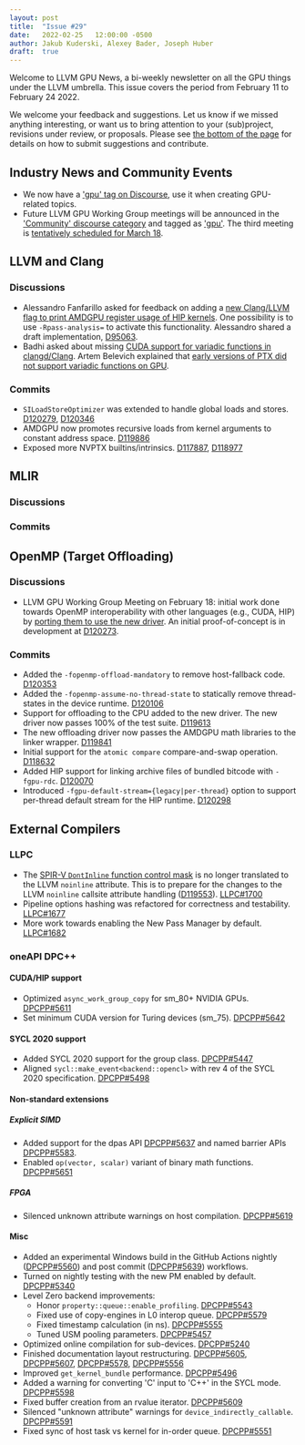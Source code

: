 ```yaml
---
layout: post
title:  "Issue #29"
date:   2022-02-25   12:00:00 -0500
author: Jakub Kuderski, Alexey Bader, Joseph Huber
draft:  true
---
```


Welcome to LLVM GPU News, a bi-weekly newsletter on all the GPU things under the LLVM umbrella.
This issue covers the period from February 11 to February 24 2022.

We welcome your feedback and suggestions. Let us know if we missed anything interesting, or want us to bring attention to your (sub)project, revisions under review, or proposals. Please see [the bottom of the page](https://llvm-gpu-news.github.io/about/) for details on how to submit suggestions and contribute.


## Industry News and Community Events

*  We now have a ['gpu' tag on Discourse](https://discourse.llvm.org/tag/gpu), use it when creating GPU-related topics.
*  Future LLVM GPU Working Group meetings will be announced in the ['Community' discourse category](https://discourse.llvm.org/c/community/20) and tagged as ['gpu'](https://discourse.llvm.org/tag/gpu). The third meeting is [tentatively scheduled for March 18](https://calendar.google.com/calendar/embed?src=c_f5cpcv8upnjksh60vb16kf7hik%40group.calendar.google.com).


##  LLVM and Clang

### Discussions

*  Alessandro Fanfarillo asked for feedback on adding a [new Clang/LLVM flag to print AMDGPU register usage of HIP kernels](https://discourse.llvm.org/t/feedback-on-new-flag-for-amdgpu/60407). One possibility is to use `-Rpass-analysis=` to activate this functionality. Alessandro shared a draft implementation, [D95063](https://reviews.llvm.org/D95063).
*  Badhi asked about missing [CUDA support for variadic functions in clangd/Clang](https://discourse.llvm.org/t/cuda-cuda-device-code-does-not-support-variadic-functions-in-clang/60481). Artem Belevich explained that [early versions of PTX did not support variadic functions on GPU](https://discourse.llvm.org/t/cuda-cuda-device-code-does-not-support-variadic-functions-in-clang/60481/2).


### Commits

*  `SILoadStoreOptimizer` was extended to handle global loads and stores. [D120279](https://reviews.llvm.org/D120279), [D120346](https://reviews.llvm.org/D120346)
*  AMDGPU now promotes recursive loads from kernel arguments to constant address space. [D119886](https://reviews.llvm.org/D119886)
*  Exposed more NVPTX builtins/intrinsics. [D117887](https://reviews.llvm.org/D117887), [D118977](https://reviews.llvm.org/D118977)


## MLIR

### Discussions

### Commits


## OpenMP (Target Offloading)

### Discussions

*  LLVM GPU Working Group Meeting on February 18: initial work done towards OpenMP interoperability with other languages (e.g., CUDA, HIP) by [porting them to use the new driver](https://docs.google.com/presentation/d/1QXKSdBWhLaUHyrI-dgd2yHMux3w_q2EF2sROyO0u52k/edit?usp=sharing). An initial proof-of-concept is in development at [D120273](https://reviews.llvm.org/D120273).

### Commits

*  Added the `-fopenmp-offload-mandatory` to remove host-fallback code. [D120353](https://reviews.llvm.org/D120353)
*  Added the `-fopenmp-assume-no-thread-state` to statically remove thread-states in the device runtime. [D120106](https://reviews.llvm.org/D120106)
*  Support for offloading to the CPU added to the new driver. The new driver now passes 100% of the test suite. [D119613](https://reviews.llvm.org/D119613)
*  The new offloading driver now passes the AMDGPU math libraries to the linker wrapper. [D119841](https://reviews.llvm.org/D119841)
*  Initial support for the `atomic compare` compare-and-swap operation. [D118632](https://reviews.llvm.org/D118632)
*  Added HIP support for linking archive files of bundled bitcode with `-fgpu-rdc`. [D120070](https://reviews.llvm.org/D120070)
*  Introduced `-fgpu-default-stream={legacy|per-thread}` option to support per-thread default stream for the HIP runtime. [D120298](https://reviews.llvm.org/D120298)


## External Compilers

### LLPC

*  The [SPIR-V `DontInline` function control mask](https://www.khronos.org/registry/SPIR-V/specs/unified1/SPIRV.html#_function_control) is no longer translated to the LLVM `noinline` attribute. This is to prepare for the changes to the LLVM `noinline` callsite attribute handling ([D119553](https://reviews.llvm.org/D119553)). [LLPC#1700](https://github.com/GPUOpen-Drivers/llpc/pull/1700)
*  Pipeline options hashing was refactored for correctness and testability. [LLPC#1677](https://github.com/GPUOpen-Drivers/llpc/pull/1677)
*  More work towards enabling the New Pass Manager by default. [LLPC#1682](https://github.com/GPUOpen-Drivers/llpc/pull/1682)


### oneAPI DPC++

#### CUDA/HIP support

*  Optimized `async_work_group_copy` for sm_80+ NVIDIA GPUs. [DPCPP#5611](https://github.com/intel/llvm/pull/5611)
*  Set minimum CUDA version for Turing devices (sm_75). [DPCPP#5642](https://github.com/intel/llvm/pull/5642)

#### SYCL 2020 support

*  Added SYCL 2020 support for the group class. [DPCPP#5447](https://github.com/intel/llvm/pull/5447)
*  Aligned `sycl::make_event<backend::opencl>` with rev 4 of the SYCL 2020 specification. [DPCPP#5498](https://github.com/intel/llvm/pull/5498)

#### Non-standard extensions

##### Explicit SIMD

*  Added support for the dpas API [DPCPP#5637](https://github.com/intel/llvm/pull/5637) and named barrier APIs [DPCPP#5583](https://github.com/intel/llvm/pull/5583).
*  Enabled `op(vector, scalar)` variant of binary math functions. [DPCPP#5651](https://github.com/intel/llvm/pull/5651)

##### FPGA

*  Silenced unknown attribute warnings on host compilation. [DPCPP#5619](https://github.com/intel/llvm/pull/5619)

#### Misc

*  Added an experimental Windows build in the GitHub Actions nightly ([DPCPP#5560](https://github.com/intel/llvm/pull/5560)) and post commit ([DPCPP#5639](https://github.com/intel/llvm/pull/5639)) workflows.
*  Turned on nightly testing with the new PM enabled by default. [DPCPP#5340](https://github.com/intel/llvm/pull/5340)
*  Level Zero backend improvements:
   *  Honor `property::queue::enable_profiling`. [DPCPP#5543](https://github.com/intel/llvm/pull/5543)
   *  Fixed use of copy-engines in L0 interop queue. [DPCPP#5579](https://github.com/intel/llvm/pull/5579)
   *  Fixed timestamp calculation (in ns). [DPCPP#5555](https://github.com/intel/llvm/pull/5555)
   *  Tuned USM pooling parameters. [DPCPP#5457](https://github.com/intel/llvm/pull/5457)
*  Optimized online compilation for sub-devices. [DPCPP#5240](https://github.com/intel/llvm/pull/5240)
*  Finished documentation layout restructuring. [DPCPP#5605](https://github.com/intel/llvm/pull/5605), [DPCPP#5607](https://github.com/intel/llvm/pull/5607), [DPCPP#5578](https://github.com/intel/llvm/pull/5578), [DPCPP#5556](https://github.com/intel/llvm/pull/5556)
*  Improved `get_kernel_bundle` performance. [DPCPP#5496](https://github.com/intel/llvm/pull/5496)
*  Added a warning for converting 'C' input to 'C++' in the SYCL mode. [DPCPP#5598](https://github.com/intel/llvm/pull/5598)
*  Fixed buffer creation from an rvalue iterator. [DPCPP#5609](https://github.com/intel/llvm/pull/5609)
*  Silenced "unknown attribute" warnings for `device_indirectly_callable`. [DPCPP#5591](https://github.com/intel/llvm/pull/5591)
*  Fixed sync of host task vs kernel for in-order queue. [DPCPP#5551](https://github.com/intel/llvm/pull/5551)
